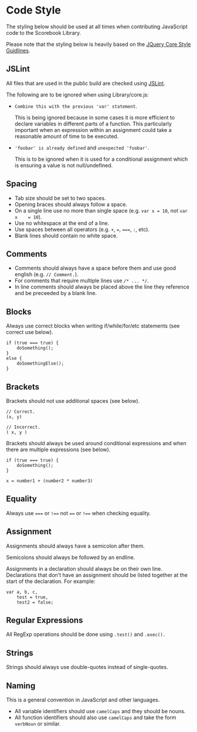 # Code Style
The styling below should be used at all times when contributing JavaScript code to the Scorebook Library.

Please note that the styling below is heavily based on the [JQuery Core Style Guidlines](http://docs.jquery.com/JQuery_Core_Style_Guidelines "JQuery/StyleGuidelines").

## JSLint
All files that are used in the public build are checked using [JSLint](http://www.jslint.com/ "JSLint website").

The following are to be ignored when using Library/core.js:
* `Combine this with the previous 'var' statement`.

  This is being ignored because in some cases it is more efficient to declare variables in different parts of a function. This particularly important when an expression within an assignment could take a reasonable amount of time to be executed.

* `'foobar' is already defined` and `unexpected 'foobar'`.

  This is to be ignored when it is used for a conditional assignment which is ensuring a value is not null/undefined.

## Spacing
* Tab size should be set to two spaces.
* Opening braces should always follow a space.
* On a single line use no more than single space (e.g. `var x = 10`, not `var x    = 10`).
* Use no whitespace at the end of a line.
* Use spaces between all operators (e.g. `+`, `=`, `===`, `:`, etc).
* Blank lines should contain no white space.

## Comments
* Comments should always have a space before them and use good english (e.g. `// Comment.`).
* For comments that require multiple lines use `/* ... */`.
* In line comments should always be placed above the line they reference and be preceeded by a blank line.

## Blocks
Always use correct blocks when writing if/while/for/etc statements (see correct use below).

    if (true === true) {
        doSomething();
    }
    else {
        doSomethingElse();
    }

## Brackets
Brackets should not use additional spaces (see below).

    // Correct.
    (x, y)

    // Incorrect.
    ( x, y )
    
Brackets should always be used around conditional expressions and when there are multiple expressions (see below).

    if (true === true) {
        doSomething();
    }

    x = number1 + (number2 * number3)

## Equality
Always use `===` or `!==` not `==` or `!==` when checking equality.

## Assignment
Assignments should always have a semicolon after them.

Semicolons should always be followed by an endline.

Assignments in a declaration should always be on their own line. Declarations that don't have an assignment should be listed together at the start of the declaration. For example:

    var a, b, c,
        test = true,
        test2 = false;

## Regular Expressions
All RegExp operations should be done using `.test()` and `.exec().`

## Strings
Strings should always use double-quotes instead of single-quotes.

## Naming
This is a general convention in JavaScript and other languages.
* All variable identifiers should use `camelCaps` and they should be nouns.
* All function identifiers should also use `camelCaps` and take the form `verbNoun` or similar.
